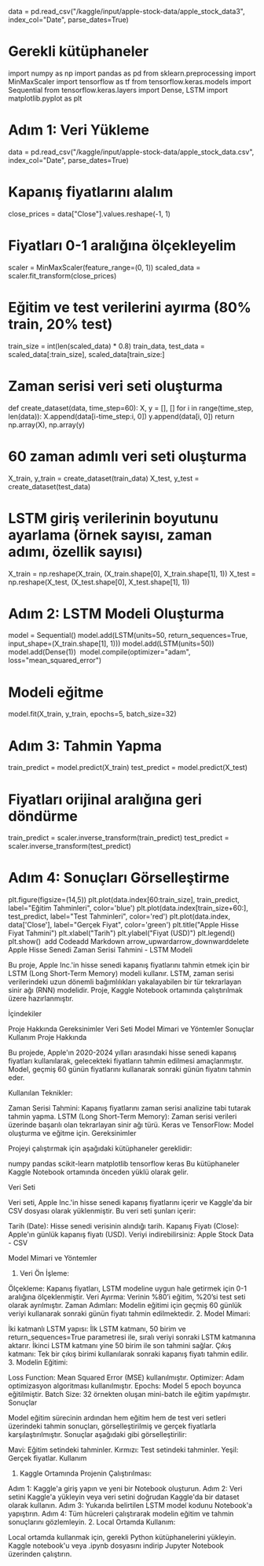 
<!---
sudeozen17/sudeozen17 is a ✨ special ✨ repository because its `README.md` (this file) appears on your GitHub profile.
You can click the Preview link to take a look at your changes.
--->
data = pd.read_csv("/kaggle/input/apple-stock-data/apple_stock_data3", index_col="Date", parse_dates=True)
​
# Gerekli kütüphaneler
import numpy as np
import pandas as pd
from sklearn.preprocessing import MinMaxScaler
import tensorflow as tf
from tensorflow.keras.models import Sequential
from tensorflow.keras.layers import Dense, LSTM
import matplotlib.pyplot as plt
​
# Adım 1: Veri Yükleme
data = pd.read_csv("/kaggle/input/apple-stock-data/apple_stock_data.csv", index_col="Date", parse_dates=True)
​
# Kapanış fiyatlarını alalım
close_prices = data["Close"].values.reshape(-1, 1)
​
# Fiyatları 0-1 aralığına ölçekleyelim
scaler = MinMaxScaler(feature_range=(0, 1))
scaled_data = scaler.fit_transform(close_prices)
​
# Eğitim ve test verilerini ayırma (80% train, 20% test)
train_size = int(len(scaled_data) * 0.8)
train_data, test_data = scaled_data[:train_size], scaled_data[train_size:]
​
# Zaman serisi veri seti oluşturma
def create_dataset(data, time_step=60):
    X, y = [], []
    for i in range(time_step, len(data)):
        X.append(data[i-time_step:i, 0])
        y.append(data[i, 0])
    return np.array(X), np.array(y)
​
# 60 zaman adımlı veri seti oluşturma
X_train, y_train = create_dataset(train_data)
X_test, y_test = create_dataset(test_data)
​
# LSTM giriş verilerinin boyutunu ayarlama (örnek sayısı, zaman adımı, özellik sayısı)
X_train = np.reshape(X_train, (X_train.shape[0], X_train.shape[1], 1))
X_test = np.reshape(X_test, (X_test.shape[0], X_test.shape[1], 1))
​
# Adım 2: LSTM Modeli Oluşturma
model = Sequential()
model.add(LSTM(units=50, return_sequences=True, input_shape=(X_train.shape[1], 1)))
model.add(LSTM(units=50))
model.add(Dense(1))
​
model.compile(optimizer="adam", loss="mean_squared_error")
​
# Modeli eğitme
model.fit(X_train, y_train, epochs=5, batch_size=32)
​
# Adım 3: Tahmin Yapma
train_predict = model.predict(X_train)
test_predict = model.predict(X_test)
​
# Fiyatları orijinal aralığına geri döndürme
train_predict = scaler.inverse_transform(train_predict)
test_predict = scaler.inverse_transform(test_predict)
​
# Adım 4: Sonuçları Görselleştirme
plt.figure(figsize=(14,5))
plt.plot(data.index[60:train_size], train_predict, label="Eğitim Tahminleri", color='blue')
plt.plot(data.index[train_size+60:], test_predict, label="Test Tahminleri", color='red')
plt.plot(data.index, data['Close'], label="Gerçek Fiyat", color='green')
plt.title("Apple Hisse Fiyat Tahmini")
plt.xlabel("Tarih")
plt.ylabel("Fiyat (USD)")
plt.legend()
plt.show()
​
add Codeadd Markdown
arrow_upwardarrow_downwarddelete
Apple Hisse Senedi Zaman Serisi Tahmini - LSTM Modeli

Bu proje, Apple Inc.'in hisse senedi kapanış fiyatlarını tahmin etmek için bir LSTM (Long Short-Term Memory) modeli kullanır. LSTM, zaman serisi verilerindeki uzun dönemli bağımlılıkları yakalayabilen bir tür tekrarlayan sinir ağı (RNN) modelidir. Proje, Kaggle Notebook ortamında çalıştırılmak üzere hazırlanmıştır.

İçindekiler

Proje Hakkında
Gereksinimler
Veri Seti
Model Mimari ve Yöntemler
Sonuçlar
Kullanım
Proje Hakkında

Bu projede, Apple'ın 2020-2024 yılları arasındaki hisse senedi kapanış fiyatları kullanılarak, gelecekteki fiyatların tahmin edilmesi amaçlanmıştır. Model, geçmiş 60 günün fiyatlarını kullanarak sonraki günün fiyatını tahmin eder.

Kullanılan Teknikler:

Zaman Serisi Tahmini: Kapanış fiyatlarını zaman serisi analizine tabi tutarak tahmin yapma.
LSTM (Long Short-Term Memory): Zaman serisi verileri üzerinde başarılı olan tekrarlayan sinir ağı türü.
Keras ve TensorFlow: Model oluşturma ve eğitme için.
Gereksinimler

Projeyi çalıştırmak için aşağıdaki kütüphaneler gereklidir:

numpy
pandas
scikit-learn
matplotlib
tensorflow
keras
Bu kütüphaneler Kaggle Notebook ortamında önceden yüklü olarak gelir.

Veri Seti

Veri seti, Apple Inc.'in hisse senedi kapanış fiyatlarını içerir ve Kaggle'da bir CSV dosyası olarak yüklenmiştir. Bu veri seti şunları içerir:

Tarih (Date): Hisse senedi verisinin alındığı tarih.
Kapanış Fiyatı (Close): Apple'ın günlük kapanış fiyatı (USD).
Veriyi indirebilirsiniz: Apple Stock Data - CSV

Model Mimari ve Yöntemler

1. Veri Ön İşleme:

Ölçekleme: Kapanış fiyatları, LSTM modeline uygun hale getirmek için 0-1 aralığına ölçeklenmiştir.
Veri Ayırma: Verinin %80’i eğitim, %20’si test seti olarak ayrılmıştır.
Zaman Adımları: Modelin eğitimi için geçmiş 60 günlük veriyi kullanarak sonraki günün fiyatı tahmin edilmektedir.
2. Model Mimari:

İki katmanlı LSTM yapısı:
İlk LSTM katmanı, 50 birim ve return_sequences=True parametresi ile, sıralı veriyi sonraki LSTM katmanına aktarır.
İkinci LSTM katmanı yine 50 birim ile son tahmini sağlar.
Çıkış katmanı: Tek bir çıkış birimi kullanılarak sonraki kapanış fiyatı tahmin edilir.
3. Modelin Eğitimi:

Loss Function: Mean Squared Error (MSE) kullanılmıştır.
Optimizer: Adam optimizasyon algoritması kullanılmıştır.
Epochs: Model 5 epoch boyunca eğitilmiştir.
Batch Size: 32 örnekten oluşan mini-batch ile eğitim yapılmıştır.
Sonuçlar

Model eğitim sürecinin ardından hem eğitim hem de test veri setleri üzerindeki tahmin sonuçları, görselleştirilmiş ve gerçek fiyatlarla karşılaştırılmıştır. Sonuçlar aşağıdaki gibi görselleştirilir:

Mavi: Eğitim setindeki tahminler.
Kırmızı: Test setindeki tahminler.
Yeşil: Gerçek fiyatlar.
Kullanım

1. Kaggle Ortamında Projenin Çalıştırılması:

Adım 1: Kaggle'a giriş yapın ve yeni bir Notebook oluşturun.
Adım 2: Veri setini Kaggle'a yükleyin veya veri setini doğrudan Kaggle'da bir dataset olarak kullanın.
Adım 3: Yukarıda belirtilen LSTM model kodunu Notebook'a yapıştırın.
Adım 4: Tüm hücreleri çalıştırarak modelin eğitim ve tahmin sonuçlarını gözlemleyin.
2. Local Ortamda Kullanım:

Local ortamda kullanmak için, gerekli Python kütüphanelerini yükleyin.
Kaggle notebook'u veya .ipynb dosyasını indirip Jupyter Notebook üzerinden çalıştırın.

